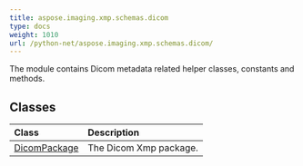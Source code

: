 ```yaml
---
title: aspose.imaging.xmp.schemas.dicom
type: docs
weight: 1010
url: /python-net/aspose.imaging.xmp.schemas.dicom/
---
```



The module contains Dicom metadata related helper classes, constants and methods.

## **Classes**
| **Class** | **Description** |
| :- | :- |
| [DicomPackage](/imaging/python-net/aspose.imaging.xmp.schemas.dicom/dicompackage/) | The Dicom Xmp package. |
